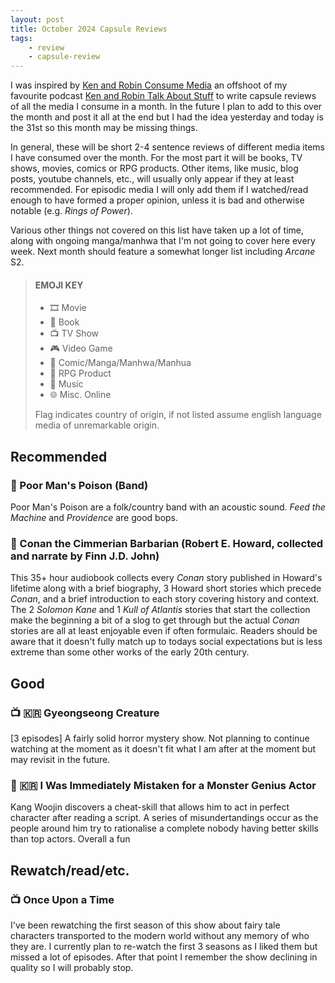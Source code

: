 ```yaml
---
layout: post
title: October 2024 Capsule Reviews
tags:
    - review
    - capsule-review
---
```


I was inspired by [Ken and Robin Consume Media](https://www.kenandrobintalkaboutstuff.com/index.php/tag/ken-and-robin-consume-media/)
an offshoot of my favourite podcast [Ken and Robin Talk About Stuff](https://www.kenandrobintalkaboutstuff.com/)
to write capsule reviews of all the media I consume in a month. In the future I
plan to add to this over the month and post it all at the end but I had the
idea yesterday and today is the 31st so this month may be missing things.

In general, these will be short 2-4 sentence reviews of different media items
I have consumed over the month. For the most part it will be books, TV shows,
movies, comics or RPG products. Other items, like music, blog posts, youtube
channels, etc., will usually only appear if they at least recommended. For
episodic media I will only add them if I watched/read enough to have formed a
proper opinion, unless it is bad and otherwise notable (e.g. *Rings of Power*).

Various other things not covered on this list have taken up a lot of time,
along with ongoing manga/manhwa that I'm not going to cover here every week.
Next month should feature a somewhat longer list including *Arcane* S2.

> #### EMOJI KEY
> - 🎞 Movie
> - 📕 Book
> - 📺 TV Show
> - 🎮 Video Game
> - 🦸 Comic/Manga/Manhwa/Manhua
> - 🐲 RPG Product
> - 🎵 Music
> - 🌐 Misc. Online
> 
> Flag indicates country of origin, if not listed assume english language media
> of unremarkable origin.

## Recommended

### 🎵 Poor Man's Poison (Band)
Poor Man's Poison are a folk/country band with an acoustic sound. *Feed the*
*Machine* and *Providence* are good bops.

### 📕 Conan the Cimmerian Barbarian (Robert E. Howard, collected and narrate by Finn J.D. John)
This 35+ hour audiobook collects every *Conan* story published in Howard's
lifetime along with a brief biography, 3 Howard short stories which precede
*Conan*, and a brief introduction to each story covering history and context.
The 2 *Solomon Kane* and 1 *Kull of Atlantis* stories that start the collection
make the beginning a bit of a slog to get through but the actual *Conan*
stories are all at least enjoyable even if often formulaic. Readers should be
aware that it doesn't fully match up to todays social expectations but is less
extreme than some other works of the early 20th century.

## Good

### 📺 🇰🇷 Gyeongseong Creature
[3 episodes] A fairly solid horror mystery show. Not planning to continue
watching at the moment as it doesn't fit what I am after at the moment but may
revisit in the future.

### 🦸 🇰🇷 I Was Immediately Mistaken for a Monster Genius Actor
Kang Woojin discovers a cheat-skill that allows him to act in perfect character
after reading a script. A series of misundertandings occur as the people around
him try to rationalise a complete nobody having better skills than top actors.
Overall a fun 

## Rewatch/read/etc.

### 📺 Once Upon a Time
I've been rewatching the first season of this show about fairy tale characters
transported to the modern world without any memory of who they are. I currently
plan to re-watch the first 3 seasons as I liked them but missed a lot of
episodes. After that point I remember the show declining in quality so I will
probably stop.
